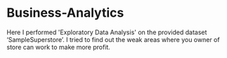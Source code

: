 # Business-Analytics
Here I performed 'Exploratory Data Analysis' on the provided dataset ‘SampleSuperstore’. I tried to find out the weak areas where you owner of store can work to make more profit.
